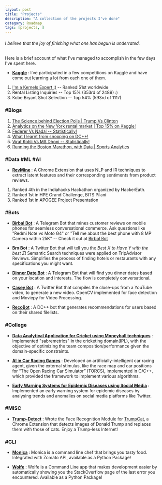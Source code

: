 ```yaml
---
layout: post
title: "Projects"
description: "A collection of the projects I've done"
category: Roadmap
tags: [projects, ]
---
```


###### I believe that the joy of *finishing what one has begun* is underrated.

Here is a brief account of what I've managed to accomplish in the few days I've spent here.

- [**Kaggle**](https://www.kaggle.com/shubh24/) : I've participated in a few competitions on Kaggle and have come out learning a lot from each one of them. 
 1. [I'm a Kernels Expert :)](https://www.kaggle.com/shubh24/kernels) -- Ranked 51st worldwide 
 2. Rental Listing Inquiries -- Top 15% (353rd of 2489) :)
 3. Kobe Bryant Shot Selection -- Top 54% (593rd of 1117) 

### #Blogs
 1. [The Science behind Election Polls | Trump Vs Clinton](https://shubh24.github.io/shubh24.github.com/math/2016/11/12/The-science-behind-Election-Polls-Trump-Vs-Clinton.html)
 2. [Analytics on the New York rental market | Top 15% on Kaggle!](https://shubh24.github.io/shubh24.github.com/math/2017/04/29/Analytics-on-the-New-York-rental-market-Top-17-on-Kaggle!.html)
 3. [Federer Vs Nadal -- Statistically!](https://shubh24.github.io/shubh24.github.com/math/2017/04/12/Federer-Vs-Nadal-Statistically!.html)
 4. [What I learnt from snooping on DC++!](https://shubh24.github.io/shubh24.github.com/math/2016/12/04/What-I-learnt-from-snooping-on-DC++!.html)
 5. [Virat Kohli Vs MS Dhoni -- Statistically!](https://shubh24.github.io/shubh24.github.com/math/2016/11/21/Virat-Kohli-Vs-MS-Dhoni-Statistically!.html) 
 6. [Running the Boston Marathon, with Data | Sports Analytics](https://shubh24.github.io/shubh24.github.com/math/2017/04/01/Running-the-Boston-Marathon,-with-Data!-Sports-Analytics.html)

### #Data #ML #AI

- [**RevMine**](https://bit.ly/revmine) : A Chrome Extension that uses NLP and IR techniques to extract latent features and their corresponding sentiments from product reviews.
 1. Ranked 4th in the Indiahacks Hackathon organized by HackerEath.
 2. Ranked 1st in HPE Grand Challenge, BITS Pilani
 3. Ranked 1st in APOGEE Project Presentation

### #Bots

- [**Birbal Bot**](https://telegram.me/BirbalBot) : A Telegram Bot that mines customer reviews on mobile phones for seamless conversational commerce. Ask questions like "Redmi Note vs Moto G4" or "Tell me about the best phone with 8 MP Camera within 25K" -- Check it out at [Birbal Bot](https://birbal.xyz)

- [**Bro Bot**](https://twitter.com/search?q=%23AskBro) : A Twitter Bot that will tell you the *Best X to Have Y with the best Z*! Semantic Search techniques were applied on TripAdvisor Reviews. Simplifies the process of finding hotels or restaurants with any specifications you might want.

- [**Dinner Date Bot**](https://telegram.me/dinnerdatebot) : A Telegram Bot that will find you dinner dates based on your location and interests. The flow is completely conversational.

- [**Casey Bot**](https://twitter.com/search?q=%23CaseyBot) : A Twitter Bot that compiles the close-ups from a YouTube video, to generate a new video. OpenCV implemented for face detection and Moviepy for Video Processing.

- [**RecoBot**](https://github.com/h4ck3rk3y/recobot) : A DC++ bot that generates recommendations for users based on their shared filelists. 


### #College

- [**Data Analytical Application for Cricket using Moneyball techniques**](https://arxiv.org/submit/1479866/view) : Implemented "sabremetrics" in the cricketing domain(IPL), with the objective of optimizing the team composition/performance given the domain-specific constraints.

- [**AI in Car Racing Games**](https://drive.google.com/open?id=1ZvGmaxpjYXiGTqSFGTuGkpussPrq8sG6Q40uqFbtb78) : Developed an artificially-intelligent car racing agent, given the external stimulus, like the race map and car positions for “The Open Racing Car Simulator” (TORCS), implemented in C/C++, which provided the framework to implement various algorithms.

- [**Early Warning Systems for Epidemic Diseases using Social Media**](https://docs.google.com/document/d/1smK4jNKFrIHiifp0va9QpXRqzWK862HRY2ZKvjKlmOw/edit?usp=sharing) : Implemented an early warning system for epidemic diseases by analysing trends and anomalies on social media platforms like Twitter.

### #MISC

- [**Trump-Detect**](https://github.com/shubh24/Trump-Detect) : Wrote the Face Recognition Module for [TrumpCat](https://chrome.google.com/webstore/detail/trumpcat/), a Chrome Extension that detects images of Donald Trump and replaces them with those of cats. Enjoy a Trump-less Internet!

### #CLI

- [**Monica**](https://github.com/Zephrys/monica/) : Monica is a command line chef that brings you tasty food. Integrated with Zomato API, available as a Python Package!

- [**Wolfe**](https://github.com/h4ck3rk3y/wolfe) : Wolfe is a Command Line app that makes development easier by automatically showing you the StackOverflow page of the last error you encountered. Available as a Python Package!
